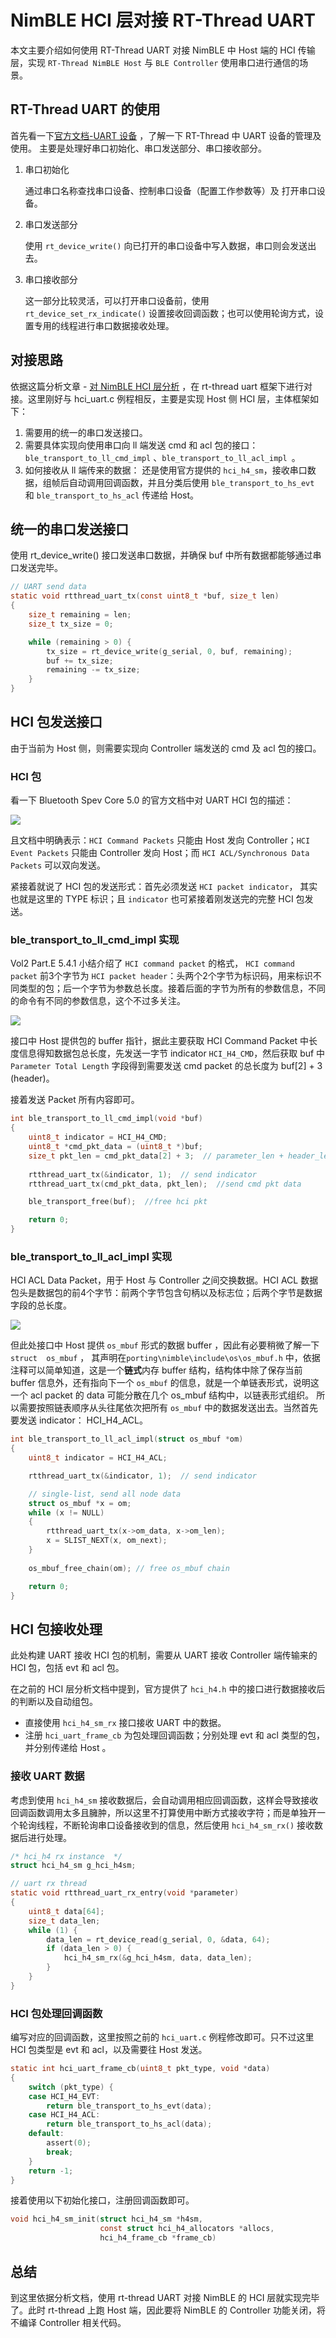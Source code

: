 # NimBLE HCI 层对接 RT-Thread UART

本文主要介绍如何使用 RT-Thread UART 对接 NimBLE 中 Host 端的 HCI 传输层，实现 `RT-Thread NimBLE Host` 与 `BLE Controller` 使用串口进行通信的场景。

## RT-Thread UART 的使用

首先看一下[官方文档-UART 设备](https://www.rt-thread.org/document/site/#/rt-thread-version/rt-thread-standard/programming-manual/device/uart/uart_v1/uart) ，了解一下 RT-Thread 中 UART 设备的管理及使用。
主要是处理好串口初始化、串口发送部分、串口接收部分。

1.  串口初始化

    通过串口名称查找串口设备、控制串口设备（配置工作参数等）及 打开串口设备。

2.  串口发送部分

    使用 `rt_device_write()` 向已打开的串口设备中写入数据，串口则会发送出去。

3.  串口接收部分

    这一部分比较灵活，可以打开串口设备前，使用 `rt_device_set_rx_indicate()` 设置接收回调函数；也可以使用轮询方式，设置专用的线程进行串口数据接收处理。

## 对接思路

依据这篇分析文章 - [对 NimBLE HCI 层分析](https://club.rt-thread.org/ask/article/35d46365ec589940.html) ，在 rt-thread uart 框架下进行对接。这里刚好与 hci_uart.c 例程相反，主要是实现 Host 侧 HCI 层，主体框架如下：

1.  需要用的统一的串口发送接口。
2.  需要具体实现向使用串口向 ll 端发送 cmd 和 acl 包的接口：`ble_transport_to_ll_cmd_impl` 、`ble_transport_to_ll_acl_impl `。
3.  如何接收从 ll 端传来的数据： 还是使用官方提供的 `hci_h4_sm`，接收串口数据，组帧后自动调用回调函数，并且分类后使用 `ble_transport_to_hs_evt` 和 `ble_transport_to_hs_acl` 传递给 Host。

## 统一的串口发送接口

使用 rt_device_write() 接口发送串口数据，并确保 buf 中所有数据都能够通过串口发送完毕。

```c
// UART send data
static void rtthread_uart_tx(const uint8_t *buf, size_t len)
{
    size_t remaining = len;
    size_t tx_size = 0;

    while (remaining > 0) {
        tx_size = rt_device_write(g_serial, 0, buf, remaining);
        buf += tx_size;
        remaining -= tx_size;
    }
}
```

## HCI 包发送接口

由于当前为 Host 侧，则需要实现向 Controller 端发送的 cmd 及 acl 包的接口。

### HCI 包

看一下 Bluetooth Spev Core 5.0 的官方文档中对 UART HCI 包的描述：

![](./figures/HCI.png)

且文档中明确表示：`HCI Command Packets` 只能由 Host 发向 Controller；`HCI Event Packets` 只能由 Controller 发向 Host；而
`HCI ACL/Synchronous Data Packets` 可以双向发送。

紧接着就说了 HCI 包的发送形式：首先必须发送 `HCI packet indicator`， 其实也就是这里的 TYPE 标识；且 `indicator` 也可紧接着刚发送完的完整 HCI 包发送。

### ble_transport_to_ll_cmd_impl 实现

Vol2 Part.E 5.4.1 小结介绍了 `HCI command packet` 的格式， `HCI command packet` 前3个字节为 `HCI packet header`：头两个2个字节为标识码，用来标识不同类型的包；后一个字节为参数总长度。接着后面的字节为所有的参数信息，不同的命令有不同的参数信息，这个不过多关注。

![](./figures/HCI_Command_pkt.png)

接口中 Host 提供包的 buffer 指针，据此主要获取 HCI Command Packet 中长度信息得知数据包总长度，先发送一字节 indicator `HCI_H4_CMD`，然后获取 buf 中 `Parameter Total Length` 字段得到需要发送 cmd packet 的总长度为 buf[2] + 3 (header)。

接着发送 Packet 所有内容即可。

```c
int ble_transport_to_ll_cmd_impl(void *buf)
{
    uint8_t indicator = HCI_H4_CMD;
    uint8_t *cmd_pkt_data = (uint8_t *)buf;
    size_t pkt_len = cmd_pkt_data[2] + 3;  // parameter_len + header_len(3) 
    
    rtthread_uart_tx(&indicator, 1);  // send indicator
    rtthread_uart_tx(cmd_pkt_data, pkt_len);  //send cmd pkt data

    ble_transport_free(buf);  //free hci pkt 

    return 0;
}
```

### ble_transport_to_ll_acl_impl 实现

HCI ACL Data Packet，用于 Host 与 Controller 之间交换数据。HCI ACL 数据包头是数据包的前4个字节：前两个字节包含句柄以及标志位；后两个字节是数据字段的总长度。

![](./figures/HCI_ACL_pkt.png)

但此处接口中 Host 提供 `os_mbuf` 形式的数据 buffer ，因此有必要稍微了解一下 `struct  os_mbuf` ， 其声明在`porting\nimble\include\os\os_mbuf.h`  中，依据注释可以简单知道，这是一个**链式**内存 buffer 结构，结构体中除了保存当前 buffer 信息外，还有指向下一个 `os_mbuf` 的信息，就是一个单链表形式，说明这一个 acl packet 的 data 可能分散在几个 os_mbuf 结构中，以链表形式组织。
所以需要按照链表顺序从头往尾依次把所有 `os_mbuf` 中的数据发送出去。当然首先要发送 indicator： HCI_H4_ACL。

```c
int ble_transport_to_ll_acl_impl(struct os_mbuf *om)
{
    uint8_t indicator = HCI_H4_ACL;

    rtthread_uart_tx(&indicator, 1);  // send indicator

    // single-list, send all node data
    struct os_mbuf *x = om;
    while (x != NULL)
    {
        rtthread_uart_tx(x->om_data, x->om_len);
        x = SLIST_NEXT(x, om_next);
    }
    
    os_mbuf_free_chain(om); // free os_mbuf chain

    return 0;
}
```



## HCI 包接收处理

此处构建 UART 接收 HCI 包的机制，需要从 UART 接收 Controller 端传输来的 HCI 包，包括 evt 和 acl 包。

在之前的 HCI 层分析文档中提到，官方提供了 `hci_h4.h` 中的接口进行数据接收后的判断以及自动组包。

-   直接使用 `hci_h4_sm_rx` 接口接收 UART 中的数据。
-   注册 `hci_uart_frame_cb` 为包处理回调函数；分别处理 evt 和 acl 类型的包，并分别传递给 Host 。

### 接收 UART 数据

考虑到使用 `hci_h4_sm` 接收数据后，会自动调用相应回调函数，这样会导致接收回调函数调用太多且臃肿，所以这里不打算使用中断方式接收字符；而是单独开一个轮询线程，不断轮询串口设备接收到的信息，然后使用 `hci_h4_sm_rx()` 接收数据后进行处理。

```c
/* hci_h4 rx instance  */
struct hci_h4_sm g_hci_h4sm;

// uart rx thread
static void rtthread_uart_rx_entry(void *parameter)
{
    uint8_t data[64];
    size_t data_len;
    while (1) {
        data_len = rt_device_read(g_serial, 0, &data, 64);
        if (data_len > 0) {
            hci_h4_sm_rx(&g_hci_h4sm, data, data_len);
        }
    }
}
```

### HCI 包处理回调函数

编写对应的回调函数，这里按照之前的 `hci_uart.c` 例程修改即可。只不过这里 HCI 包类型是 evt 和 acl，以及需要往 Host 发送。

```c
static int hci_uart_frame_cb(uint8_t pkt_type, void *data)
{
    switch (pkt_type) {
    case HCI_H4_EVT:
        return ble_transport_to_hs_evt(data);
    case HCI_H4_ACL:
        return ble_transport_to_hs_acl(data);
    default:
        assert(0);
        break;
    }
    return -1;
}
```

接着使用以下初始化接口，注册回调函数即可。

```c
void hci_h4_sm_init(struct hci_h4_sm *h4sm, 
                    const struct hci_h4_allocators *allocs, 
                    hci_h4_frame_cb *frame_cb)
```

## 总结

到这里依据分析文档，使用 rt-thread UART 对接 NimBLE 的 HCI 层就实现完毕了。此时 rt-thread 上跑 Host 端，因此要将 NimBLE 的 Controller 功能关闭，将不编译 Controller 相关代码。